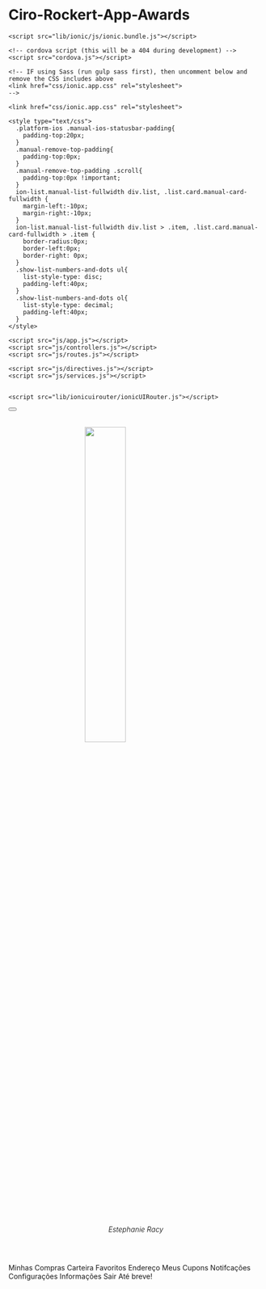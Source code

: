 # Ciro-Rockert-App-Awards
<!DOCTYPE html>
<html>
  <head>
    <meta charset="utf-8">
    <meta name="viewport" content="initial-scale=1, maximum-scale=1, user-scalable=no, width=device-width">
    <title></title>

    
    
    <script src="lib/ionic/js/ionic.bundle.js"></script>

    <!-- cordova script (this will be a 404 during development) -->
    <script src="cordova.js"></script>

    <!-- IF using Sass (run gulp sass first), then uncomment below and remove the CSS includes above
    <link href="css/ionic.app.css" rel="stylesheet">
    -->

    <link href="css/ionic.app.css" rel="stylesheet">

    <style type="text/css">
      .platform-ios .manual-ios-statusbar-padding{
        padding-top:20px;
      }
      .manual-remove-top-padding{
        padding-top:0px; 
      }
      .manual-remove-top-padding .scroll{
        padding-top:0px !important;
      }
      ion-list.manual-list-fullwidth div.list, .list.card.manual-card-fullwidth {
        margin-left:-10px;
        margin-right:-10px;
      }
      ion-list.manual-list-fullwidth div.list > .item, .list.card.manual-card-fullwidth > .item {
        border-radius:0px;
        border-left:0px;
        border-right: 0px;
      }
      .show-list-numbers-and-dots ul{
        list-style-type: disc;
        padding-left:40px;
      }
      .show-list-numbers-and-dots ol{
        list-style-type: decimal;
        padding-left:40px;
      }
    </style>

    <script src="js/app.js"></script>
    <script src="js/controllers.js"></script>
    <script src="js/routes.js"></script>
    
    <script src="js/directives.js"></script>
    <script src="js/services.js"></script>

    
    <script src="lib/ionicuirouter/ionicUIRouter.js"></script>
    

  </head>
  <body ng-app="app" animation="slide-left-right-ios7">
  <div>
  <ion-side-menus enable-menu-with-back-views="false" data-componentid="side-menu21">
    <ion-side-menu-content>
      <ion-nav-bar class="bar-royal">
        <ion-nav-back-button></ion-nav-back-button>
        <ion-nav-buttons side="left">
          <button class="button button-icon button-clear ion-navicon" menu-toggle="left"></button>
        </ion-nav-buttons>
      </ion-nav-bar>
      <ion-nav-view></ion-nav-view>
    </ion-side-menu-content>
    <ion-side-menu side="left" id="side-menu21">
      <ion-content ng-controller="perfilCtrl" padding="false" style="top:0px !important;" class="side-menu-left ">
        <div class="spacer" data-componentid="spacer5" style="width: 268px; height: 32px;"></div>
        <div data-componentid="image7">
          <img src="img/dAlFw0gcR9Sv22wRtDcw_zyro-image2.png" style="display: block; width: 40%; height: auto; margin-left: auto; margin-right: auto;">
        </div>
        <h5 id="perfil-heading3" style="color:#000000;font-weight:300;text-align:center;" data-componentid="heading3"> Estephanie Racy</h5>
        <div class="spacer" data-componentid="spacer6" style="width: 268px; height: 36px;"></div>
        <ion-list id="perfil-list3" data-componentid="list3">
          <ion-item class="item-icon-left royal" id="perfil-list-item6" ui-sref="tabsController.minhasCompras_tab3()" menu-close="" data-componentid="list-item6">
            <i class="icon ion-bag"></i>Minhas Compras</ion-item>
          <ion-item class="item-icon-left royal" id="perfil-list-item3" ui-sref="tabsController.carteira_tab6()" menu-close="" data-componentid="list-item3">
            <i class="icon ion-card"></i>Carteira</ion-item>
          <ion-item class="item-icon-left royal" id="perfil-list-item8" ui-sref="tabsController.favoritos_tab4()" menu-close="" data-componentid="list-item8">
            <i class="icon ion-ios-heart-outline"></i>Favoritos</ion-item>
          <ion-item class="item-icon-left royal" id="perfil-list-item2" ui-sref="endereO()" menu-close="" data-componentid="list-item2">
            <i class="icon ion-ios-location-outline"></i>Endereço</ion-item>
          <ion-item class="item-icon-left royal" id="perfil-list-item7" ui-sref="meusCupons()" menu-close="" data-componentid="list-item7">
            <i class="icon ion-ios-pricetags-outline"></i>Meus Cupons</ion-item>
          <ion-item class="item-icon-left royal" id="perfil-list-item9" ui-sref="notificaEs()" menu-close="" data-componentid="list-item9">
            <i class="icon ion-ios-bell-outline"></i>Notifcações</ion-item>
          <ion-item class="item-icon-left royal" id="perfil-list-item1" data-componentid="list-item1">
            <i class="icon ion-ios-gear-outline"></i>Configurações</ion-item>
          <ion-item class="item-icon-left royal" id="perfil-list-item4" data-componentid="list-item4">
            <i class="icon ion-information"></i>Informações</ion-item>
          <ion-item class="item-icon-left royal" id="perfil-list-item5" data-componentid="list-item5">
            <i class="icon ion-log-out"></i>Sair
            <span class="item-note">Até breve!</span>
          </ion-item>
        </ion-list>
      </ion-content>
    </ion-side-menu>
  </ion-side-menus>
</div>
  </body>
</html>

